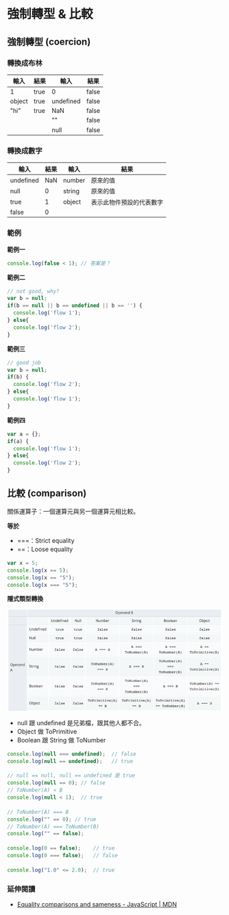 # 強制轉型 & 比較

## 強制轉型 (coercion)

### 轉換成布林

輸入       | 結果      | 輸入     | 結果
----------|----------|----------|----------
1         | true     | 0        | false
object    | true     | undefined| false
"hi"      | true     | NaN      | false
          |          | ""       | false     
          |          | null     | false

### 轉換成數字

輸入       | 結果      | 輸入     | 結果
----------|----------|----------|----------
undefined | NaN      | number   | 原來的值
null      | 0        | string   | 原來的值
true      | 1        | object   | 表示此物件預設的代表數字
false     | 0

### 範例

**範例一**

```js
console.log(false < 1); // 答案是？
```

<!-- true -->

**範例二**

<!-- 有些人認為轉換很複雜，不想了解，反正不重要，真的嗎？ -->

```js
// not good, why?
var b = null;
if(b == null || b == undefined || b == '') {
  console.log('flow 1');
} else{
  console.log('flow 2');
}
```

**範例三**

```js
// good job
var b = null;
if(b) {
  console.log('flow 2');
} else{
  console.log('flow 1');
}
```

**範例四**

```js
var a = {};
if(a) {
  console.log('flow 1');
} else{
  console.log('flow 2');
}
```

## 比較 (comparison)

關係運算子：一個運算元與另一個運算元相比較。

**等於**

* ===：Strict equality
* ==：Loose equality

```js
var x = 5;
console.log(x == 5); 
console.log(x == "5");
console.log(x === "5");
```
<!-- true, true, false -->

**隱式類型轉換**

![](assets/loose-equality.png)

* null 跟 undefined 是兄弟檔，跟其他人都不合。
* Object 做 ToPrimitive
* Boolean 跟 String 做 ToNumber

```js
console.log(null === undefined);  // false
console.log(null == undefined);   // true

// null == null, null == undefined 是 true
console.log(null == 0); // false
// ToNumber(A) < B
console.log(null < 1);	// true

// ToNumber(A) === B
console.log("" == 0); // true
// ToNumber(A) === ToNumber(B)
console.log("" == false);

console.log(0 == false);	// true
console.log(0 === false);	// false

console.log("1.0" <= 2.0);  // true
```

### 延伸閱讀

* [Equality comparisons and sameness - JavaScript | MDN](https://developer.mozilla.org/en-US/docs/Web/JavaScript/Equality_comparisons_and_sameness)

